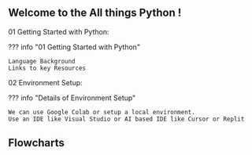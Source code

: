 ## Welcome to the All things Python !

01 Getting Started with Python:

??? info "01 Getting Started with Python"

    Language Background
    Links to key Resources

02 Environment Setup:

??? info "Details of Environment Setup"

    We can use Google Colab or setup a local environment. 
    Use an IDE like Visual Studio or AI based IDE like Cursor or Replit
    
## Flowcharts
